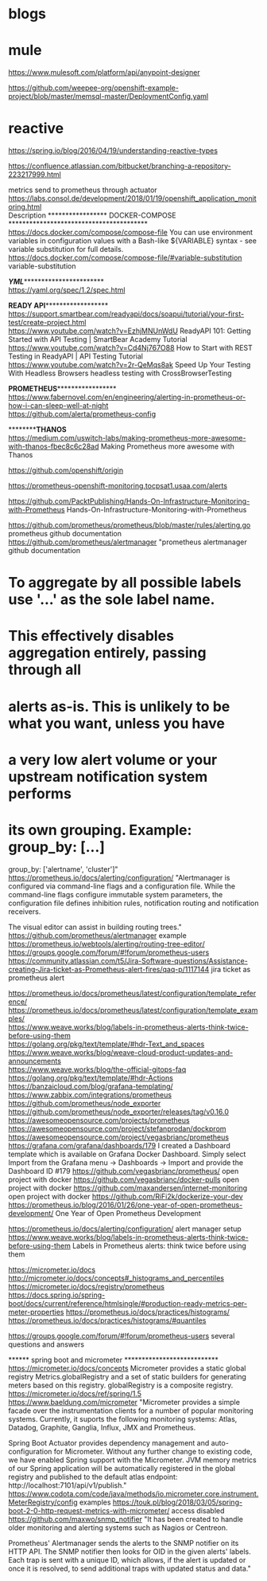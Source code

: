 # blogs
	
mule
=================================================================
https://www.mulesoft.com/platform/api/anypoint-designer
	
https://github.com/weepee-org/openshift-example-project/blob/master/memsql-master/DeploymentConfig.yaml		
		
		
		
reactive
====================================================================
https://spring.io/blog/2016/04/19/understanding-reactive-types
		
		
		
https://confluence.atlassian.com/bitbucket/branching-a-repository-223217999.html		
		
		
		
metrics send to prometheus through actuator		
https://labs.consol.de/development/2018/01/19/openshift_application_monitoring.html		
	Description	
***************** DOCKER-COMPOSE ****************************************		
https://docs.docker.com/compose/compose-file	You can use environment variables in configuration values with a Bash-like ${VARIABLE} syntax - see variable substitution for full details.	
https://docs.docker.com/compose/compose-file/#variable-substitution	variable-substitution	
		
*********************YML********************************************		
https://yaml.org/spec/1.2/spec.html		
		
		
**************************READY API********************************************		
https://support.smartbear.com/readyapi/docs/soapui/tutorial/your-first-test/create-project.html		
https://www.youtube.com/watch?v=EzhjMNUnWdU	ReadyAPI 101: Getting Started with API Testing | SmartBear Academy Tutorial	
https://www.youtube.com/watch?v=Cd4Nj767O88	How to Start with REST Testing in ReadyAPI | API Testing Tutorial	
https://www.youtube.com/watch?v=2r-QeMqs8ak	Speed Up Your Testing With Headless Browsers	headless testing with CrossBrowserTesting
		
		
		
************************PROMETHEUS*****************************************		
https://www.fabernovel.com/en/engineering/alerting-in-prometheus-or-how-i-can-sleep-well-at-night		
https://github.com/alerta/prometheus-config		
		
		
		
		
		
********************************THANOS************************		
https://medium.com/uswitch-labs/making-prometheus-more-awesome-with-thanos-fbec8c6c28ad	Making Prometheus more awesome with Thanos	



https://github.com/openshift/origin

https://prometheus-openshift-monitoring.tocpsat1.usaa.com/alerts


https://github.com/PacktPublishing/Hands-On-Infrastructure-Monitoring-with-Prometheus	Hands-On-Infrastructure-Monitoring-with-Prometheus
	
	
	
	
https://github.com/prometheus/prometheus/blob/master/rules/alerting.go	prometheus github documentation
https://github.com/prometheus/alertmanager	"prometheus alertmanager github documentation

# To aggregate by all possible labels use '...' as the sole label name.
# This effectively disables aggregation entirely, passing through all
# alerts as-is. This is unlikely to be what you want, unless you have
# a very low alert volume or your upstream notification system performs
# its own grouping. Example: group_by: [...]
group_by: ['alertname', 'cluster']"
https://prometheus.io/docs/alerting/configuration/	"Alertmanager is configured via command-line flags and a configuration file. While the command-line flags configure immutable system parameters, the configuration file defines inhibition rules, notification routing and notification receivers.

The visual editor can assist in building routing trees."
https://github.com/prometheus/alertmanager	example
https://prometheus.io/webtools/alerting/routing-tree-editor/	
https://groups.google.com/forum/#!forum/prometheus-users	
https://community.atlassian.com/t5/Jira-Software-questions/Assistance-creating-Jira-ticket-as-Prometheus-alert-fires/qaq-p/1117144	jira ticket as prometheus alert
	
https://prometheus.io/docs/prometheus/latest/configuration/template_reference/	
https://prometheus.io/docs/prometheus/latest/configuration/template_examples/	
https://www.weave.works/blog/labels-in-prometheus-alerts-think-twice-before-using-them	
https://golang.org/pkg/text/template/#hdr-Text_and_spaces	
https://www.weave.works/blog/weave-cloud-product-updates-and-announcements	
https://www.weave.works/blog/the-official-gitops-faq	
https://golang.org/pkg/text/template/#hdr-Actions	
https://banzaicloud.com/blog/grafana-templating/	
https://www.zabbix.com/integrations/prometheus	
https://github.com/prometheus/node_exporter	
https://github.com/prometheus/node_exporter/releases/tag/v0.16.0	
https://awesomeopensource.com/projects/prometheus	
https://awesomeopensource.com/project/stefanprodan/dockprom	
https://awesomeopensource.com/project/vegasbrianc/prometheus	
https://grafana.com/grafana/dashboards/179	I created a Dashboard template which is available on Grafana Docker Dashboard. Simply select Import from the Grafana menu -> Dashboards -> Import and provide the Dashboard ID #179
https://github.com/vegasbrianc/prometheus/	open project with docker
https://github.com/vegasbrianc/docker-pulls	open project with docker
https://github.com/maxandersen/internet-monitoring	open project with docker
https://github.com/RiFi2k/dockerize-your-dev	
https://prometheus.io/blog/2016/01/26/one-year-of-open-prometheus-development/	One Year of Open Prometheus Development
	
https://prometheus.io/docs/alerting/configuration/	alert manager setup
https://www.weave.works/blog/labels-in-prometheus-alerts-think-twice-before-using-them	Labels in Prometheus alerts: think twice before using them



https://micrometer.io/docs	
http://micrometer.io/docs/concepts#_histograms_and_percentiles	
https://micrometer.io/docs/registry/prometheus	
https://docs.spring.io/spring-boot/docs/current/reference/htmlsingle/#production-ready-metrics-per-meter-properties	
https://prometheus.io/docs/practices/histograms/	
https://prometheus.io/docs/practices/histograms/#quantiles	
	
https://groups.google.com/forum/#!forum/prometheus-users	several questions and answers
	
	
****** spring boot and micrometer ***************************	
https://micrometer.io/docs/concepts	Micrometer provides a static global registry Metrics.globalRegistry and a set of static builders for generating meters based on this registry. globalRegistry is a composite registry.
https://micrometer.io/docs/ref/spring/1.5	
https://www.baeldung.com/micrometer	"Micrometer provides a simple facade over the instrumentation clients for a number of popular monitoring systems. Currently, it suports the following monitoring systems: Atlas, Datadog, Graphite, Ganglia, Influx, JMX and Prometheus.

Spring Boot Actuator provides dependency management and auto-configuration for Micrometer.
Without any further change to existing code, we have enabled Spring support with the Micrometer. JVM memory metrics of our Spring application will be automatically registered in the global registry and published to the default atlas endpoint: http://localhost:7101/api/v1/publish."
https://www.codota.com/code/java/methods/io.micrometer.core.instrument.MeterRegistry/config	examples
https://touk.pl/blog/2018/03/05/spring-boot-2-0-http-request-metrics-with-micrometer/	access disabled
https://github.com/maxwo/snmp_notifier	"It has been created to handle older monitoring and alerting systems such as Nagios or Centreon.

Prometheus' Alertmanager sends the alerts to the SNMP notifier on its HTTP API. The SNMP notifier then looks for OID in the given alerts' labels. Each trap is sent with a unique ID, which allows, if the alert is updated or once it is resolved, to send additional traps with updated status and data."








